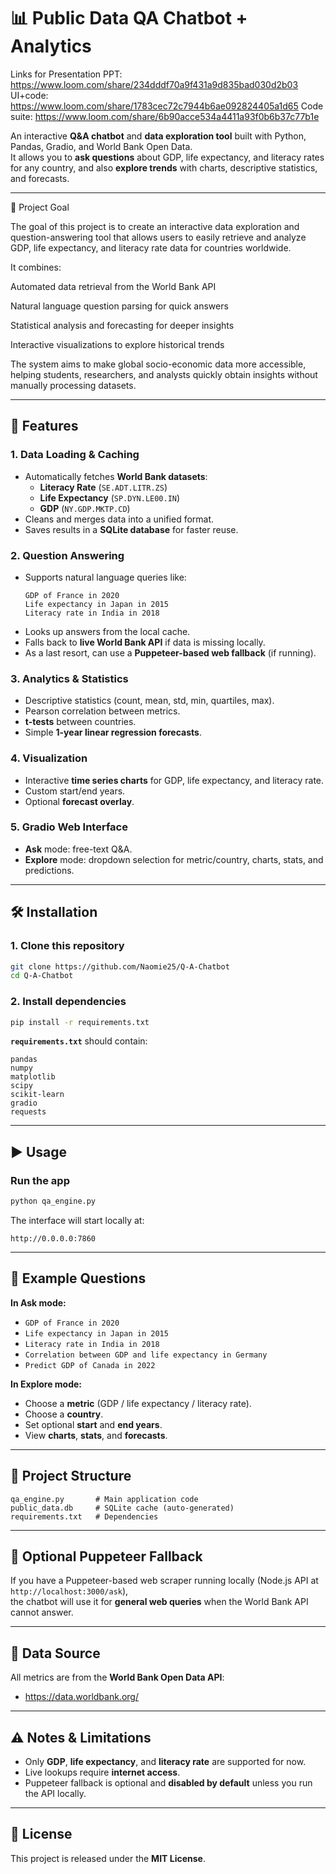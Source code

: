 # 📊 Public Data QA Chatbot + Analytics
Links for Presentation
PPT: https://www.loom.com/share/234dddf70a9f431a9d835bad030d2b03
UI+code: https://www.loom.com/share/1783cec72c7944b6ae092824405a1d65
Code suite: https://www.loom.com/share/6b90acce534a4411a93f0b6b37c77b1e

An interactive **Q&A chatbot** and **data exploration tool** built with Python, Pandas, Gradio, and World Bank Open Data.  
It allows you to **ask questions** about GDP, life expectancy, and literacy rates for any country, and also **explore trends** with charts, descriptive statistics, and forecasts.

---
🎯 Project Goal

The goal of this project is to create an interactive data exploration and question-answering tool that allows users to easily retrieve and analyze GDP, life expectancy, and literacy rate data for countries worldwide.

It combines:

Automated data retrieval from the World Bank API

Natural language question parsing for quick answers

Statistical analysis and forecasting for deeper insights

Interactive visualizations to explore historical trends

The system aims to make global socio-economic data more accessible, helping students, researchers, and analysts quickly obtain insights without manually processing datasets.

---
## 🚀 Features

### **1. Data Loading & Caching**
- Automatically fetches **World Bank datasets**:
  - **Literacy Rate** (`SE.ADT.LITR.ZS`)
  - **Life Expectancy** (`SP.DYN.LE00.IN`)
  - **GDP** (`NY.GDP.MKTP.CD`)
- Cleans and merges data into a unified format.
- Saves results in a **SQLite database** for faster reuse.

### **2. Question Answering**
- Supports natural language queries like:
  ```
  GDP of France in 2020
  Life expectancy in Japan in 2015
  Literacy rate in India in 2018
  ```
- Looks up answers from the local cache.
- Falls back to **live World Bank API** if data is missing locally.
- As a last resort, can use a **Puppeteer-based web fallback** (if running).

### **3. Analytics & Statistics**
- Descriptive statistics (count, mean, std, min, quartiles, max).
- Pearson correlation between metrics.
- **t-tests** between countries.
- Simple **1-year linear regression forecasts**.

### **4. Visualization**
- Interactive **time series charts** for GDP, life expectancy, and literacy rate.
- Custom start/end years.
- Optional **forecast overlay**.

### **5. Gradio Web Interface**
- **Ask** mode: free-text Q&A.
- **Explore** mode: dropdown selection for metric/country, charts, stats, and predictions.

---

## 🛠 Installation

### 1. Clone this repository
```bash
git clone https://github.com/Naomie25/Q-A-Chatbot
cd Q-A-Chatbot
```

### 2. Install dependencies
```bash
pip install -r requirements.txt
```

**`requirements.txt`** should contain:
```
pandas
numpy
matplotlib
scipy
scikit-learn
gradio
requests
```

---

## ▶️ Usage

### **Run the app**
```bash
python qa_engine.py
```

The interface will start locally at:
```
http://0.0.0.0:7860
```

---

## 💬 Example Questions

**In Ask mode:**
- `GDP of France in 2020`
- `Life expectancy in Japan in 2015`
- `Literacy rate in India in 2018`
- `Correlation between GDP and life expectancy in Germany`
- `Predict GDP of Canada in 2022`

**In Explore mode:**
- Choose a **metric** (GDP / life expectancy / literacy rate).
- Choose a **country**.
- Set optional **start** and **end years**.
- View **charts**, **stats**, and **forecasts**.

---

## 📂 Project Structure
```
qa_engine.py       # Main application code
public_data.db     # SQLite cache (auto-generated)
requirements.txt   # Dependencies
```

---

## 🔌 Optional Puppeteer Fallback
If you have a Puppeteer-based web scraper running locally (Node.js API at `http://localhost:3000/ask`),  
the chatbot will use it for **general web queries** when the World Bank API cannot answer.

---

## 📡 Data Source
All metrics are from the **World Bank Open Data API**:
- https://data.worldbank.org/

---

## ⚠️ Notes & Limitations
- Only **GDP**, **life expectancy**, and **literacy rate** are supported for now.
- Live lookups require **internet access**.
- Puppeteer fallback is optional and **disabled by default** unless you run the API locally.

---

## 📜 License
This project is released under the **MIT License**.
